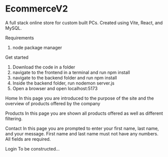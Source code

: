 # EcommerceV2
A full stack online store for custom built PCs. Created using Vite, React, and MySQL.

Requirements
1. node package manager

Get started
1. Download the code in a folder
2. navigate to the frontend in a terminal and run npm install
4. navigate to the backend folder and run npm install
5. Inside the backend folder, run nodemon server.js
6. Open a browser and open localhost:5173

Home
In this page you are introduced to the purpose of the site and the overview of products offered by the company

Products
In this page you are shown all products offered as well as different filtering.

Contact
In this page you are prompted to enter your first name, last name, and your message. First name and last name must not have any numbers. All fields are required.

Login
To be constructed...
